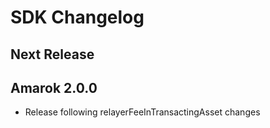 # SDK Changelog

## Next Release

## Amarok 2.0.0

- Release following relayerFeeInTransactingAsset changes

